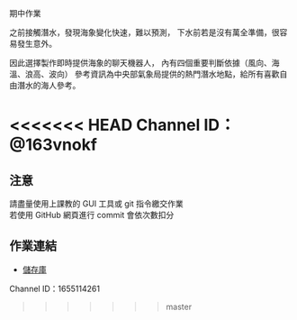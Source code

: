 期中作業

之前接觸潛水，發現海象變化快速，難以預測， 下水前若是沒有萬全準備，很容易發生意外。

因此選擇製作即時提供海象的聊天機器人， 內有四個重要判斷依據（風向、海溫、浪高、波向） 參考資訊為中央部氣象局提供的熱門潛水地點，給所有喜歡自由潛水的海人參考。

<<<<<<< HEAD
Channel ID：@163vnokf
=======
## 注意
請盡量使用上課教的 GUI 工具或 git 指令繳交作業  
若使用 GitHub 網頁進行 commit 會依次數扣分

## 作業連結
- [儲存庫](https://github.com/Errol03/line-text)

Channel ID：1655114261
>>>>>>> master
